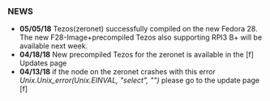 ### NEWS
- ****05/05/18**** Tezos(zeronet) successfully compiled on the new Fedora 28. The new F28-Image+precompiled Tezos also supporting RPI3 B+ will be available next week.
- ****04/18/18**** New precompiled Tezos for the zeronet is available in the [f] Updates page
- ****04/13/18**** if the node on the zeronet crashes with this error _Unix.Unix_error(Unix.EINVAL, "select", "")_ please go to the update page [f]

